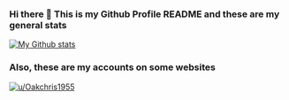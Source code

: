 ### Hi there 👋 This is my Github Profile README and these are my general stats
[![My Github stats](https://github-readme-stats.vercel.app/api?username=Oakchris1955&theme=onedark)](https://github.com/anuraghazra/github-readme-stats&theme=onedark)

### Also, these are my accounts on some websites

[![u/Oakchris1955](https://img.shields.io/badge/Reddit-orange?logo=reddit&logoColor=white&style=for-the-badge)](https://reddit.com/u/Oakchris1955)
